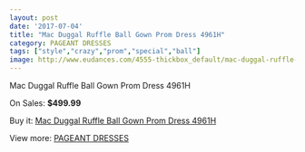 ```yaml
---
layout: post
date: '2017-07-04'
title: "Mac Duggal Ruffle Ball Gown Prom Dress 4961H"
category: PAGEANT DRESSES
tags: ["style","crazy","prom","special","ball"]
image: http://www.eudances.com/4555-thickbox_default/mac-duggal-ruffle-ball-gown-prom-dress-4961h.jpg
---
```

Mac Duggal Ruffle Ball Gown Prom Dress 4961H

On Sales: **$499.99**
<a href="https://www.eudances.com/en/pageant-dresses/1524-mac-duggal-ruffle-ball-gown-prom-dress-4961h.html"><amp-img layout="responsive" width="600" height="600" src="//www.eudances.com/4555-thickbox_default/mac-duggal-ruffle-ball-gown-prom-dress-4961h.jpg" alt="Mac Duggal Ruffle Ball Gown Prom Dress 4961H 0" /></a>
<a href="https://www.eudances.com/en/pageant-dresses/1524-mac-duggal-ruffle-ball-gown-prom-dress-4961h.html"><amp-img layout="responsive" width="600" height="600" src="//www.eudances.com/4557-thickbox_default/mac-duggal-ruffle-ball-gown-prom-dress-4961h.jpg" alt="Mac Duggal Ruffle Ball Gown Prom Dress 4961H 1" /></a>
<a href="https://www.eudances.com/en/pageant-dresses/1524-mac-duggal-ruffle-ball-gown-prom-dress-4961h.html"><amp-img layout="responsive" width="600" height="600" src="//www.eudances.com/4556-thickbox_default/mac-duggal-ruffle-ball-gown-prom-dress-4961h.jpg" alt="Mac Duggal Ruffle Ball Gown Prom Dress 4961H 2" /></a>

Buy it: [Mac Duggal Ruffle Ball Gown Prom Dress 4961H](https://www.eudances.com/en/pageant-dresses/1524-mac-duggal-ruffle-ball-gown-prom-dress-4961h.html "Mac Duggal Ruffle Ball Gown Prom Dress 4961H")

View more: [PAGEANT DRESSES](https://www.eudances.com/en/16-pageant-dresses "PAGEANT DRESSES")